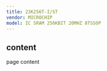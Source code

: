 ```yaml
---
title: 23K256T-I/ST
vendor: MICROCHIP
model: IC SRAM 256KBIT 20MHZ 8TSSOP
---
```


## content

page content
